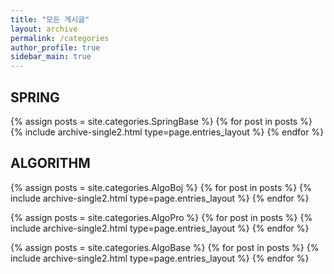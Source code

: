 ```yaml
---
title: "모든 게시글"
layout: archive
permalink: /categories
author_profile: true
sidebar_main: true
---
```


## SPRING
{% assign posts = site.categories.SpringBase %}
{% for post in posts %} {% include archive-single2.html type=page.entries_layout %} {% endfor %}

## ALGORITHM
{% assign posts = site.categories.AlgoBoj %}
{% for post in posts %} {% include archive-single2.html type=page.entries_layout %} {% endfor %}

{% assign posts = site.categories.AlgoPro %}
{% for post in posts %} {% include archive-single2.html type=page.entries_layout %} {% endfor %}

{% assign posts = site.categories.AlgoBase %}
{% for post in posts %} {% include archive-single2.html type=page.entries_layout %} {% endfor %}